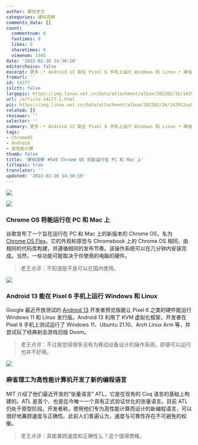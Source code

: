 ```yaml
---
author: 硬核老王
categories: 硬核观察
comments_data: []
count:
  commentnum: 0
  favtimes: 0
  likes: 0
  sharetimes: 0
  viewnum: 3345
date: '2022-02-16 14:30:10'
editorchoice: false
excerpt: 更多：• Android 13 能在 Pixel 6 手机上运行 Windows 和 Linux • 麻省理工为高性能计算机开发了新的编程语言
fromurl: ''
id: 14277
islctt: false
largepic: https://img.linux.net.cn/data/attachment/album/202202/16/142912uy8egg83u9ym7agi.jpg
url: /article-14277-1.html
pic: https://img.linux.net.cn/data/attachment/album/202202/16/142912uy8egg83u9ym7agi.jpg.thumb.jpg
related: []
reviewer: ''
selector: ''
summary: 更多：• Android 13 能在 Pixel 6 手机上运行 Windows 和 Linux • 麻省理工为高性能计算机开发了新的编程语言
tags:
- ChromeOS
- Android
- 高性能计算
thumb: false
title: '硬核观察 #549 Chrome OS 将能运行在 PC 和 Mac 上'
titlepic: true
translator: ''
updated: '2022-02-16 14:30:10'
---
```


![](/data/attachment/album/202202/16/142912uy8egg83u9ym7agi.jpg)


![](/data/attachment/album/202202/16/142918j0b06ii8jyb04zy9.jpg)


### Chrome OS 将能运行在 PC 和 Mac 上


谷歌宣布了一个旨在运行在 PC 和 Mac 上的新版本的 Chrome OS，名为 [Chrome OS Flex](https://www.theverge.com/2022/2/15/22934810/google-chrome-os-chromebooks-flex-operating-system-enterprise-schools)。它的外观和感觉与 Chromebook 上的 Chrome OS 相同，由相同的代码库构建，并遵循相同的发布节奏。该操作系统可以在几分钟内安装完成。当然，一些功能可能取决于你使用的电脑的硬件。



> 
> 老王点评：不知道是不是可以在国内使用。
> 
> 
> 


![](/data/attachment/album/202202/16/142926w2rr7278nw1g7gu4.jpg)


### Android 13 能在 Pixel 6 手机上运行 Windows 和 Linux


Google 最近开放测试的 [Android 13](https://www.cnx-software.com/2022/02/14/android-13-virtualization-lets-pixel-6-run-windows-11-linux-distributions/) 开发者预览版能让 Pixel 6 之类的硬件能运行 Windows 11 和 Linux 发行版。Android 13 利用了 KVM 虚拟化框架，开发者在 Pixel 6 手机上测试运行了 Windows 11、Ubuntu 21.10、Arch Linux Arm 等，并尝试玩了经典射击游戏旧版 Doom。



> 
> 老王点评：不过我觉得很多没有为移动设备设计的操作系统，即便可以运行也并不好用。
> 
> 
> 


![](/data/attachment/album/202202/16/142941x9lrdqljxxxxjvl9.jpg)


### 麻省理工为高性能计算机开发了新的编程语言


MIT 介绍了他们最近开发的“张量语言” ATL，它是在现有的 Coq 语言的基础上构建的。ATL 是首个、也是迄今唯一一个具有正式验证优化的张量语言。目前 ATL 仍处于原型阶段。开发者称，使用他们专为高性能计算而设计的新编程语言，可以很好地兼顾速度与正确性。此前人们普遍认为，速度与可靠性存在不可避免的权衡。



> 
> 老王点评：真能兼顾速度和正确性么？这个值得商榷。
> 
> 
>